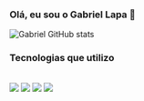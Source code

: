 ### Olá, eu sou o Gabriel Lapa 👋

![Gabriel GitHub stats](https://github-readme-stats.vercel.app/api?username=gblapa&show_icons=true&theme=dracula)


### Tecnologias que utilizo

<div style="display: inline-block"><br/>
<img align="center" src="https://img.shields.io/badge/HTML5-E34F26?style=for-the-badge&logo=html5&logoColor=white"/>
</div>

<div style="display: inline-block"><br/>
<img align="center" src="[https://img.shields.io/badge/HTML5-E34F26?style=for-the-badge&logo=html5&logoColor=white](https://img.shields.io/badge/CSS3-1572B6?style=for-the-badge&logo=css3&logoColor=white)"/>
</div>

<div style="display: inline-block"><br/>
<img align="center" src="[https://img.shields.io/badge/HTML5-E34F26?style=for-the-badge&logo=html5&logoColor=white](https://img.shields.io/badge/Sass-CC6699?style=for-the-badge&logo=sass&logoColor=white)"/>
</div>

<div style="display: inline-block"><br/>
<img align="center" src="[[https://img.shields.io/badge/HTML5-E34F26?style=for-the-badge&logo=html5&logoColor=white](https://img.shields.io/badge/Sass-CC6699?style=for-the-badge&logo=sass&logoColor=white)](https://img.shields.io/badge/JavaScript-323330?style=for-the-badge&logo=javascript&logoColor=F7DF1E)"/>
</div>


